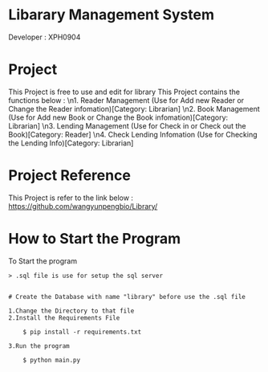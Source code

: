 # Libarary Management System

Developer : XPH0904

# Project
This Project is free to use and edit for library
This Project contains the functions below :
    \n1. Reader Management (Use for Add new Reader or Change the Reader infomation)[Category: Librarian]
    \n2. Book Management (Use for Add new Book or Change the Book infomation)[Category: Librarian]
    \n3. Lending Management (Use for Check in or Check out the Book)[Category: Reader]
    \n4. Check Lending Infomation (Use for Checking the Lending Info)[Category: Librarian]

# Project Reference
This Project is refer to the link below :
    https://github.com/wangyunpengbio/Library/

# How to Start the Program
To Start the program

    > .sql file is use for setup the sql server

    
    # Create the Database with name "library" before use the .sql file

    1.Change the Directory to that file
    2.Install the Requirements File

        $ pip install -r requirements.txt

    3.Run the program

        $ python main.py

